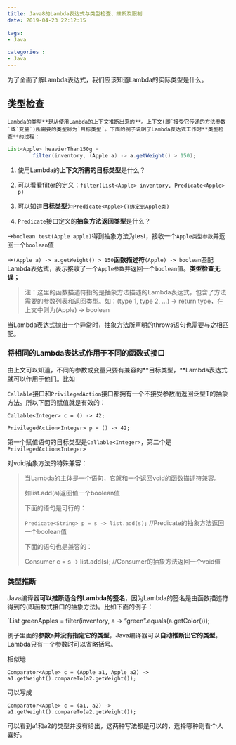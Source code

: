 ```yaml
---
title: Java8的Lambda表达式与类型检查、推断及限制
date: 2019-04-23 22:12:15

tags: 
- Java

categories : 
- Java
---
```


为了全面了解Lambda表达式，我们应该知道Lambda的实际类型是什么。

## 类型检查

 	Lambda的类型**是从使用Lambda的上下文推断出来的**。上下文(即`接受它传递的方法参数`或`变量`)所需要的类型称为`目标类型`。下面的例子说明了Lambda表达式工作时**类型检查**的过程：

```java
List<Apple> heavierThan150g =
    	filter(inventory, (Apple a) -> a.getWeight() > 150);
```

1. 使用Lambda的**上下文所需的目标类型**是什么？

2. 可以看看filter的定义：`filter(List<Apple> inventory, Predicate<Apple> p)`

3. 可以知道**目标类型**为`Predicate<Apple>(T绑定到Apple类)`

4. `Predicate`接口定义的**抽象方法返回类型**是什么？

->`boolean test(Apple apple)`得到抽象方法为test，接收一个`Apple类型参数`并返回一个`boolean`值

->`(Apple a) -> a.getWeight() > 150`**函数描述符**`(Apple) -> boolean`匹配Lambda表达式，表示接收了一个`Apple参数`并返回一个`boolean`值。**类型检查无误；**

> 注：这里的函数描述符指的是抽象方法描述的Lambda表达式，包含了方法需要的参数列表和返回类型。如：(type 1, type 2, ...) -> return type，在上文中则为(Apple) -> boolean

当Lambda表达式抛出一个异常时，抽象方法所声明的throws语句也需要与之相匹配。

### 将相同的Lambda表达式作用于不同的函数式接口

由上文可以知道，不同的参数或变量只要有兼容的**目标类型，**Lambda表达式就可以作用于他们。比如

`Callable`接口和`PrivilegedAction`接口都拥有一个不接受参数而返回泛型T的抽象方法。所以下面的赋值就是有效的：

`Callable<Integer> c = () -> 42;`

`PrivilegedAction<Integer> p = () -> 42;`

第一个赋值语句的目标类型是`Callable<Integer>`，第二个是`PrivilegedAction<Integer>`

对void抽象方法的特殊兼容：

> 当Lambda的主体是一个语句，它就和一个返回void的函数描述符兼容。
>
> 如list.add(a)返回值一个boolean值
>
> 下面的语句是可行的：
>
> `Predicate<String> p = s -> list.add(s);`	//Predicate的抽象方法返回一个boolean值
>
> 下面的语句也是兼容的：
>
> Consumer<String> c = s -> list.add(s);				//Consumer的抽象方法返回一个void值

### 类型推断

Java编译器**可以推断适合的Lambda的签名**，因为Lambda的签名是由函数描述符得到的(即函数式接口的抽象方法)。比如下面的例子：

`List<Apple> greenApples = filter(inventory, a -> “green”.equals(a.getColor()));

例子里面的**参数a并没有指定它的类型**，Java编译器可以**自动推断出它的类型**，Lambda只有一个参数时可以省略括号。

相似地

`Comparator<Apple> c = (Apple a1, Apple a2) -> a1.getWeight().compareTo(a2.getWeight());`

可以写成

`Comparator<Apple> c = (a1, a2) -> a1.getWeight().compareTo(a2.getWeight());`

可以看到a1和a2的类型并没有给出，这两种写法都是可以的，选择哪种则看个人喜好。
